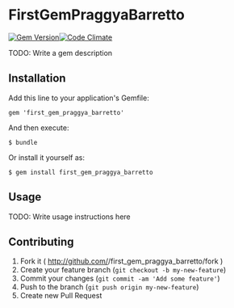 # FirstGemPraggyaBarretto

[![Gem Version](https://badge.fury.io/rb/first_gem_praggya_barretto.png)](http://badge.fury.io/rb/first_gem_praggya_barretto)[![Code Climate](https://codeclimate.com/github/prbarretto/first_gem_praggya_barretto.png)](https://codeclimate.com/github/prbarretto/first_gem_praggya_barretto)

TODO: Write a gem description

## Installation

Add this line to your application's Gemfile:

    gem 'first_gem_praggya_barretto'

And then execute:

    $ bundle

Or install it yourself as:

    $ gem install first_gem_praggya_barretto

## Usage

TODO: Write usage instructions here

## Contributing

1. Fork it ( http://github.com/<my-github-username>/first_gem_praggya_barretto/fork )
2. Create your feature branch (`git checkout -b my-new-feature`)
3. Commit your changes (`git commit -am 'Add some feature'`)
4. Push to the branch (`git push origin my-new-feature`)
5. Create new Pull Request
